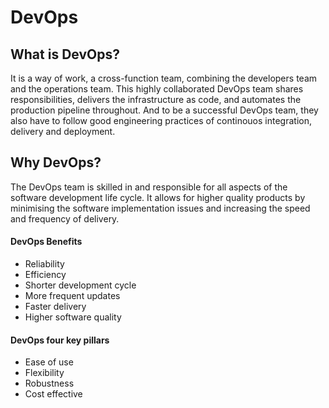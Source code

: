 # DevOps
## What is DevOps?  
It is a way of work, a cross-function team, combining the developers team
and the operations team. This highly collaborated DevOps team shares
responsibilities, delivers the infrastructure as code, and automates the
production pipeline throughout. And to be a successful DevOps team, they also have to follow good engineering practices of continouos integration, delivery and deployment.

## Why DevOps?  
The DevOps team is skilled in and responsible for all aspects of the software development life cycle. It allows for higher quality products by minimising the software implementation issues and increasing the speed and frequency of delivery. 

#### DevOps Benefits
- Reliability
- Efficiency
- Shorter development cycle
- More frequent updates
- Faster delivery
- Higher software quality

#### DevOps four key pillars
- Ease of use
- Flexibility
- Robustness
- Cost effective
